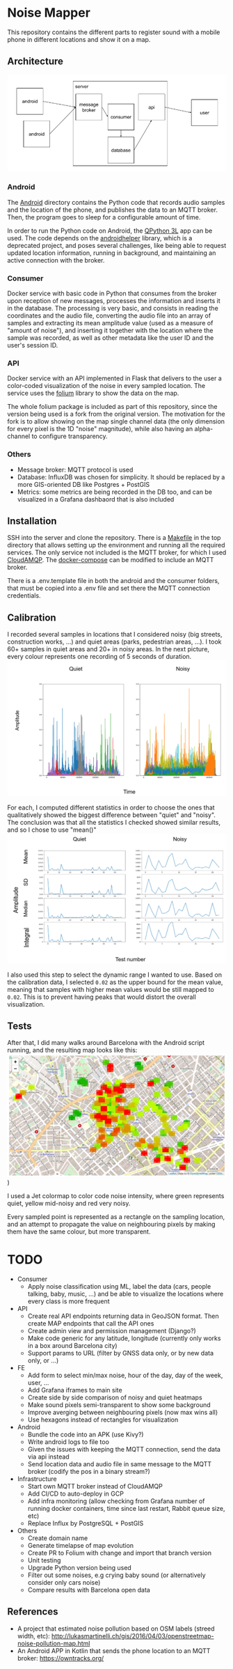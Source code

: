 # Noise Mapper

This repository contains the different parts to register sound with a mobile phone in different locations and show it
on a map.

## Architecture

![architecture](pictures/noisemapper_architecture.png)

### Android

The [Android](android) directory contains the Python code that records audio samples and the location of the phone, and 
publishes the data to an MQTT broker. Then, the program goes to sleep for a configurable amount of time. 

In order to run the Python code on Android, the 
[QPython 3L](https://play.google.com/store/apps/details?id=org.qpython.qpy) app can be used. The code depends on the 
[androidhelper](https://kylelk.github.io/html-examples/androidhelper.html) library, which is a deprecated project, and 
poses several challenges, like being able to request updated location information, running in background, and maintaining 
an active connection with the broker. 

### Consumer

Docker service with basic code in Python that consumes from the broker upon reception of new messages, processes the 
information and inserts it in the database. The processing is very basic, and consists in reading the coordinates and 
the audio file, converting the audio file into an array of samples and extracting its mean amplitude value (used as a 
measure of "amount of noise"), and inserting it together with the location where the sample was recorded, as well as 
other metadata like the user ID and the user's session ID. 

### API

Docker service with an API implemented in Flask that delivers to the user a color-coded visualization of the noise in 
every sampled location. The service uses the [folium](https://github.com/python-visualization/folium) library to show 
the data on the map.

The whole folium package is included as part of this repository, since the version being used is a fork from the original 
version. The motivation for the fork is to allow showing on the map single channel data (the only dimension for every 
pixel is the 1D "noise" magnitude), while also having an alpha-channel to configure transparency. 

### Others

* Message broker: MQTT protocol is used
* Database: InfluxDB was chosen for simplicity. It should be replaced by a more GIS-oriented DB like Postgres + PostGIS
* Metrics: some metrics are being recorded in the DB too, and can be visualized in a Grafana dashbaord that is also 
included

## Installation

SSH into the server and clone the repository. There is a [Makefile](Makefile) in the top directory that allows setting up the 
environment and running all the required services. The only service not included is the MQTT broker, for which I used 
[CloudAMQP](https://www.cloudamqp.com/). The [docker-compose](docker-compose.yml) can be modified to include an MQTT 
broker. 

There is a .env.template file in both the android and the consumer folders, that must be copied into a .env file and 
set there the MQTT connection credentials. 

## Calibration

I recorded several samples in locations that I considered noisy (big streets, construction works, ...) and quiet areas 
(parks, pedestrian areas, ...). I took 60+ samples in quiet areas and 20+ in noisy areas. In the next picture, every 
colour represents one recording of 5 seconds of duration.
![quiet_and_noisy_amplitudes](pictures/quiet_and_noisy_amplitudes.png)


For each, I computed different statistics in order to choose the ones that qualitatively 
showed the biggest difference between "quiet" and "noisy". The conclusion was that all the statistics I checked showed 
similar results, and so I chose to use "mean()"
![quiet_and_noisy_amplitude_stats](pictures/quiet_and_noisy_amplitude_stats.png)

I also used this step to select the dynamic range I wanted to use. Based on the calibration data, I selected `0.02` as 
the upper bound for the mean value, meaning that samples with higher mean values would be still mapped to `0.02`. This 
is to prevent having peaks that would distort the overall visualization. 

## Tests 

After that, I did many walks around Barcelona with the Android script running, and the resulting map looks like this:
![map](pictures/map.png))

I used a Jet colormap to color code noise intensity, where green represents quiet, yellow mid-noisy and red very noisy. 

Every sampled point is represented as a rectangle on the sampling location, and an attempt to propagate the value on 
neighbouring pixels by making them have the same colour, but more transparent. 


# TODO
* Consumer
    * Apply noise classification using ML, label the data (cars, people talking, baby, music, ...) and be able to 
    visualize the locations where every class is more frequent
* API
    * Create real API endpoints returning data in GeoJSON format. Then create MAP endpoints that call the API ones
    * Create admin view and permission management (Django?)
    * Make code generic for any latitude, longitude (currently only works in a box around Barcelona city)
    * Support params to URL (filter by GNSS data only, or by new data only, or ...)
* FE
    * Add form to select min/max noise, hour of the day, day of the week, user, ...
    * Add Grafana iframes to main site
    * Create side by side comparison of noisy and quiet heatmaps
    * Make sound pixels semi-transparent to show some background
    * Improve averging between neighbouring pixels (now max wins all)
    * Use hexagons instead of rectangles for visualization
* Android
    * Bundle the code into an APK (use Kivy?)
    * Write android logs to file too
    * Given the issues with keeping the MQTT connection, send the data via api instead
    * Send location data and audio file in same message to the MQTT broker (codify the pos in a binary stream?)
* Infrastructure
    * Start own MQTT broker instead of CloudAMQP
    * Add CI/CD to auto-deploy in GCP
    * Add infra monitoring (allow checking from Grafana number of running docker containers, time since last restart, 
    Rabbit queue size, etc)
    * Replace Influx by PostgreSQL + PostGIS
* Others
    * Create domain name
    * Generate timelapse of map evolution
    * Create PR to Folium with change and import that branch version
    * Unit testing
    * Upgrade Python version being used
    * Filter out some noises, e.g crying baby sound (or alternatively consider only cars noise)
    * Compare results with Barcelona open data 

## References

* A project that estimated noise pollution based on OSM labels (streed width, etc): http://lukasmartinelli.ch/gis/2016/04/03/openstreetmap-noise-pollution-map.html 
* An Android APP in Kotlin that sends the phone location to an MQTT broker: https://owntracks.org/ 